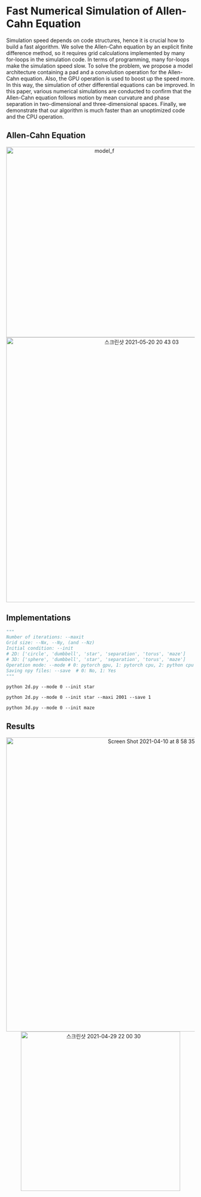 # Fast Numerical Simulation of Allen-Cahn Equation
Simulation speed depends on code structures, hence it is crucial how to build a fast algorithm. We solve the Allen-Cahn equation by an explicit finite difference method, so it requires grid calculations implemented by many for-loops in the simulation code. In terms of programming, many for-loops make the simulation speed slow. To solve the problem, we propose a model architecture containing a pad and a convolution operation for the Allen-Cahn equation. Also, the GPU operation is used to boost up the speed more. In this way, the simulation of other differential equations can be improved. In this paper, various numerical simulations are conducted to confirm that the Allen-Cahn equation follows motion by mean curvature and phase separation in two-dimensional and three-dimensional spaces. Finally, we demonstrate that our algorithm is much faster than an unoptimized code and the CPU operation.

## Allen-Cahn Equation
<p align="center">
<img width="509" alt="model_f" src="https://user-images.githubusercontent.com/52735725/119031362-4e5a0280-b9ab-11eb-8576-07262c00eb3d.png">
  <img width="708" alt="스크린샷 2021-05-20 20 43 03" src="https://user-images.githubusercontent.com/52735725/119032019-038cba80-b9ac-11eb-9c79-c94fb79ec825.png">

</p>



## Implementations

```python
"""
Number of iterations: --maxit
Grid size: --Nx, --Ny, (and --Nz)
Initial condition: --init 
# 2D: ['circle', 'dumbbell', 'star', 'separation', 'torus', 'maze'] 
# 3D: ['sphere', 'dumbbell', 'star', 'separation', 'torus', 'maze']
Operation mode: --mode # 0: pytorch gpu, 1: pytorch cpu, 2: python cpu
Saving npy files: --save  # 0: No, 1: Yes
"""
```
```
python 2d.py --mode 0 --init star
```
```
python 2d.py --mode 0 --init star --maxi 2001 --save 1
```
```
python 3d.py --mode 0 --init maze
```

## Results
<p align="center">
<img width="786" alt="Screen Shot 2021-04-10 at 8 58 35 AM" src="https://user-images.githubusercontent.com/52735725/119032113-199a7b00-b9ac-11eb-8b9d-b49b00c6bde9.png">
  <img width="426" alt="스크린샷 2021-04-29 22 00 30" src="https://user-images.githubusercontent.com/52735725/119032166-2ae38780-b9ac-11eb-9e0c-096ee1f467f2.png">

</p>
